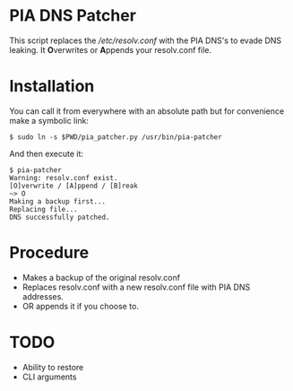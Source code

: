 # PIA DNS Patcher
This script replaces the */etc/resolv.conf* with the PIA DNS's to evade DNS leaking.
It **O**verwrites or **A**ppends your resolv.conf file.

# Installation
You can call it from everywhere with an absolute path but for convenience make a symbolic link:

`$ sudo ln -s $PWD/pia_patcher.py /usr/bin/pia-patcher`

And then execute it:
```
$ pia-patcher
Warning: resolv.conf exist.
[O]verwrite / [A]ppend / [B]reak
~> O
Making a backup first...
Replacing file...
DNS successfully patched.
```

# Procedure
* Makes a backup of the original resolv.conf
* Replaces resolv.conf with a new resolv.conf file with PIA DNS addresses.
*	OR appends it if you choose to.

# TODO
* Ability to restore
* CLI arguments